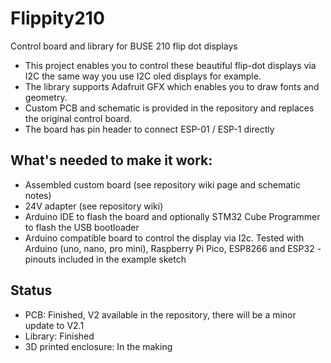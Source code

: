 # Flippity210
Control board and library for BUSE 210 flip dot displays

- This project enables you to control these beautiful flip-dot displays via I2C the same way you use I2C oled displays for example. 
- The library supports Adafruit GFX which enables you to draw fonts and geometry.
- Custom PCB and schematic is provided in the repository and replaces the original control board.
- The board has pin header to connect ESP-01 / ESP-1 directly

## What's needed to make it work:
- Assembled custom board (see repository wiki page and schematic notes)
- 24V adapter (see repository wiki)
- Arduino IDE to flash the board and optionally STM32 Cube Programmer to flash the USB bootloader
- Arduino compatible board to control the display via I2c. Tested with Arduino (uno, nano, pro mini), Raspberry Pi Pico, ESP8266 and ESP32 - pinouts included in the example sketch

## Status
- PCB: Finished, V2 available in the repository, there will be a minor update to V2.1
- Library: Finished
- 3D printed enclosure: In the making
